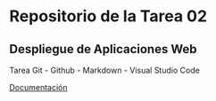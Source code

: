 # Repositorio de la Tarea 02
## Despliegue de Aplicaciones Web

Tarea Git - Github - Markdown - Visual Studio Code

[Documentación](DocumentacionTarea02.md)
